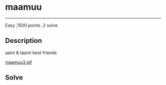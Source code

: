 # maamuu
***
Easy 
,1500 points
,2 solve

## Description
aami & taami best friends

<a href="">maamuu3.gif</a>
## Solve
